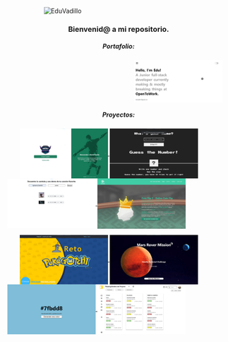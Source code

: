 &nbsp;&nbsp;&nbsp;&nbsp;&nbsp;&nbsp;&nbsp;&nbsp;&nbsp;&nbsp;&nbsp;&nbsp;&nbsp;&nbsp;&nbsp;&nbsp;&nbsp;&nbsp;&nbsp;&nbsp; ![EduVadillo](/readme.gif)

<h3 align="center">Bienvenid@ a mi repositorio.</h3>

<h5 align="center">Portafolio:</h5>

&nbsp;&nbsp;&nbsp;&nbsp;&nbsp;&nbsp;&nbsp;&nbsp;&nbsp;&nbsp;&nbsp;&nbsp;&nbsp;&nbsp;&nbsp;&nbsp;&nbsp;&nbsp;&nbsp;&nbsp;&nbsp;&nbsp;&nbsp;&nbsp;&nbsp;&nbsp;&nbsp;&nbsp;&nbsp;&nbsp;&nbsp;&nbsp;&nbsp;&nbsp;&nbsp;&nbsp;&nbsp;&nbsp;&nbsp;&nbsp;&nbsp;&nbsp;&nbsp;&nbsp;&nbsp;&nbsp;&nbsp;&nbsp;&nbsp;&nbsp;&nbsp;&nbsp;&nbsp;&nbsp;&nbsp;&nbsp;&nbsp;&nbsp;&nbsp;&nbsp;&nbsp;&nbsp;&nbsp;&nbsp;&nbsp;&nbsp;&nbsp;&nbsp;&nbsp;&nbsp;&nbsp;&nbsp;
<a href="https://eduvadiportafolio.netlify.app/">
<img align="center" src="portafolio.png" width=200 />
</a>

<h5 align="center">Proyectos:</h5>

&nbsp;&nbsp;&nbsp;&nbsp;&nbsp;&nbsp;
<a href="https://myoctocat.dev/@sw-yx/octocat">
<img align="center" src="betandfriends.png" width=200 />
</a>
<a href="https://myoctocat.dev/@sw-yx/octocat">
<img align="center" src="guess.png" width=200 />
</a>
<a href="https://myoctocat.dev/@sw-yx/octocat">
<img align="center" src="perra.png" width=200 />
</a>
<a href="https://myoctocat.dev/@sw-yx/octocat">
<img align="center" src="coin.png" width=200 />
</a>

&nbsp;&nbsp;&nbsp;&nbsp;&nbsp;&nbsp;
<a href="https://myoctocat.dev/@sw-yx/octocat">
<img align="center" src="pokegotchi.png" width=200 />
</a>
<a href="https://myoctocat.dev/@sw-yx/octocat">
<img align="center" src="mars.png" width=200 />
</a>
<a href="https://myoctocat.dev/@sw-yx/octocat">
<img align="center" src="color.png" width=200 />
</a>
<a href="https://myoctocat.dev/@sw-yx/octocat">
<img align="center" src="tribboo.png" width=200 />
</a>
